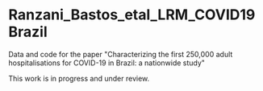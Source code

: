 # Ranzani_Bastos_etal_LRM_COVID19Brazil
Data and code for the paper "Characterizing the first 250,000 adult hospitalisations for COVID-19 in Brazil: a nationwide study"

This work is in progress and under review.
